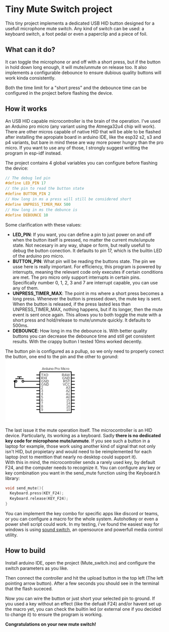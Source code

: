 # Tiny Mute Switch project
This tiny project implements a dedicated USB HID button designed for a usefull microphone mute switch. Any kind of switch can be used: a keyboard switch, a foot pedal or even a paperclip and a piece of foil.

## What can it do?
It can toggle the microphone or and off with a short press, but if the button in hold down long enough, it will mute/unmute on release too. It also implements a configurable debounce to ensure dubious quality buttons will work kinda consistently.

Both the time limit for a "short press" and the debounce time can be configured in the project before flashing the device.

## How it works
An USB HID capable microcontroller is the brain of the operation. I've used an Arduino pro micro (any variant using the Atmega32u4 chip will work). There are other micros capable of native HID that will be able to be flashed after installing the apropiate board in arduino IDE, like the esp32 s2, s3 and p4 variants, but bare in mind these are way more power hungry than the pro micro. If you want to use any of those, I strongly suggest writting the program in esp-idf instead.

The project contains 4 global variables you can configure before flashing the device:

```c++
// The debug led pin
#define LED_PIN 17
// the pin to read the button state
#define BUTTON_PIN 2
// How long in ms a press will still be considered short
#define UNPRESS_TIMER_MAX 500
// How long in ms the debunce is
#define DEBOUNCE 10
```

Some clarification with these values:
 - **LED_PIN**: If you want, you can define a pin to just power on and off when the button itself is pressed, no matter the current mute/unpute state. Not necesary in any way, shape or form, but really usefull to debug the button conection. It defaults to pin 17, which is the builtin LED of the arduino pro micro.
 - **BUTTON_PIN**: What pin will be reading the buttons state. The pin we usse here is really important. For efficiency, this program is powered by interrupts, meaning the relevant code only executes if certain conditions are met. The pro micro only support interrupts in certain pins. Specifically number 0, 1, 2, 3 and 7 are interrupt capable, you can use any of them.
 - **UNPRESS_TIMER_MAX**: The point in ms where a short press becomes a long press. Whenever the button is pressed down, the mute key is sent. When the button is released, if the press lasted less than UNPRESS_TIMER_MAX, nothing happens, but if its longer, then the mute event is sent once again. This allows you to both toggle the mute with a short press and hold/release to mute/unmute quickly. It defaults to 500ms.
 - **DEBOUNCE**: How long in ms the debounce is. With better quality buttons you can decrease the debounce time and still get consistent results. With the crappy button I tested 10ms worked decently.

 The button pin is configured as a pullup, so we only need to properly conect the button, one end to the pin and the other to gorund:  
![Wiring_diagram](circuit.png "Wiring diagram")

The last issue it the mute operation itself. The microcontroller is an HID device. Particularly, its working as a keyboard. Sadly **there is no dedicated key code for microphone mute/unmute**. If you see such a button in a laptop for example, those work using another kind of signal that not only isn't HID, but propietary and would need to be reimplemented for each laptop (not to menttion that nearly no desktop could support it).  
With this in mind, the microcontroller sends a rarely used key, by default F24, and the computer needs to recognize it. You can configure any key or key combination you want in the send_mute function using the Keyboard.h library:

```c++
void send_mute(){
  Keyboard.press(KEY_F24);
  Keyboard.release(KEY_F24);
}
```

You can implement the key combo for specific apps like discord or teams, or you can configure a macro for the whole system. Autohotkey or even a power shell script could work. In my testing, i've found the easiest way for windows is using [sound switch](https://soundswitch.aaflalo.me/), an opensource and powerfull media control utility.

## How to build
Install arduino IDE, open the project (Mute_switch.ino) and configure the switch parameters as you like.

Then connect the controller and hit the upload button in the top left (The left pointing arrow button). After a few seconds you should see in the terminal that the flash suceced.

Now you can wire the button or just short your selected pin to ground. If you used a key without an effect (like the defualt F24) and/or havent set up the macro yet, you can check the builtin led (or external one if you decided to change it) to ensure the program is working.

**Congratulations on your new mute switch!**

